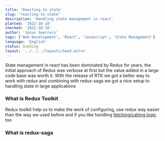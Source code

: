 ```yaml
---
title: 'Reacting to state'
slug: "reacting-to-state"
description: 'Handling state management in react'
planted: '2022-10-18'
checked: '2022-10-18'
author: 'Jesus Guerrero'
tags: ['Web Development', 'React', 'Javascript', 'State Management']
language: 'English'
status: budding
layout: '../../../layouts/Seed.astro'
---
```


State management in react has been dominated by Redux  for years, the initial approach of Redux was verbose at first but the value added in a large code base was worth it. With the release of RTK we got a better way to work with redux and combining with redux-saga we got a nice setup to handling state in large applications

### What is Redux Toolkit

Redux toolkit help us to make the work of configuring, use redux way easier than the way we used before and if you like handling [fetching/cahing logic](https://redux-toolkit.js.org/introduction/getting-started#rtk-query) too

### What is redux-saga
